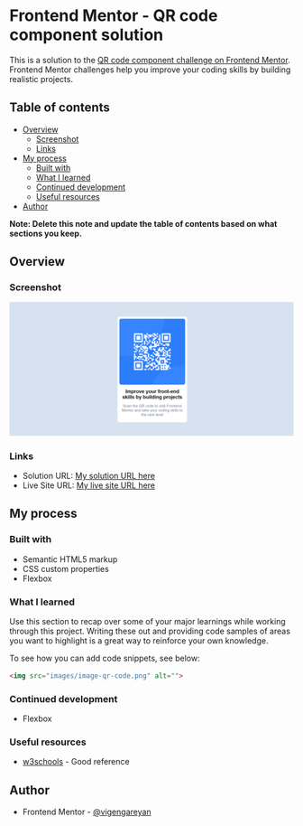 # Frontend Mentor - QR code component solution

This is a solution to the [QR code component challenge on Frontend Mentor](https://www.frontendmentor.io/challenges/qr-code-component-iux_sIO_H). Frontend Mentor challenges help you improve your coding skills by building realistic projects. 

## Table of contents

- [Overview](#overview)
  - [Screenshot](#screenshot)
  - [Links](#links)
- [My process](#my-process)
  - [Built with](#built-with)
  - [What I learned](#what-i-learned)
  - [Continued development](#continued-development)
  - [Useful resources](#useful-resources)
- [Author](#author)

**Note: Delete this note and update the table of contents based on what sections you keep.**

## Overview

### Screenshot

![](qr.png)

### Links

- Solution URL: [My solution URL here](https://github.com/vigengareyan/qr-code-challenge)
- Live Site URL: [My live site URL here](https://qrtest1.vigengareyan.repl.co/)

## My process

### Built with

- Semantic HTML5 markup
- CSS custom properties
- Flexbox

### What I learned

Use this section to recap over some of your major learnings while working through this project. Writing these out and providing code samples of areas you want to highlight is a great way to reinforce your own knowledge.

To see how you can add code snippets, see below:

```html
<img src="images/image-qr-code.png" alt="">
```



### Continued development

- Flexbox

### Useful resources

- [w3schools](https://www.w3schools.com/) - Good reference

## Author

- Frontend Mentor - [@vigengareyan](https://www.frontendmentor.io/profile/vigengareyan)


